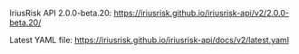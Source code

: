 IriusRisk API 2.0.0-beta.20:  https://iriusrisk.github.io/iriusrisk-api/v2/2.0.0-beta.20/ 

Latest YAML file: https://iriusrisk.github.io/iriusrisk-api/docs/v2/latest.yaml
